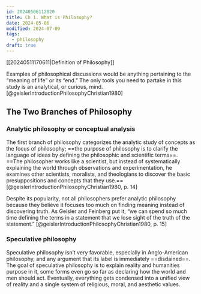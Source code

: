 ```yaml
---
id: 20240506112020
title: Ch 1. What is Philosophy?
date: 2024-05-06
modified: 2024-07-09
tags:
  - philosophy
draft: true
---
```


[[20240511170611|Definition of Philosophy]]

Examples of philosophical discussions would be anything pertaining to the “meaning of life” or its “end.” The only tools you need to partake in this study is an analytical, or curious, mind.[@geislerIntroductionPhilosophyChristian1980]

## The Two Branches of Philosophy

<!-- write about the reason for both and how they work together -->

### Analytic philosophy or conceptual analysis

The first branch of philosophy categorizes the analytic study of concepts as the focus of philosophy; ==the purpose of philosophy is to clarify the language of ideas by defining the philosophic and scientific terms==. ==The philosopher works like a scientist, but instead of systematically explaining the world through observations and experimentation, he examines other scientists, moralists, and theologians to discover the basic presuppositions and concepts that they use.== [@geislerIntroductionPhilosophyChristian1980, p. 14] 

Despite its popularity, not all philosophers prefer analytic philosophy because they believe it focuses too much on finding meaning instead of discovering truth. As Geisler and Feinberg put it, “we can spend so much time defining the terms in a statement that we lose sight of the truth of the statement.” [@geislerIntroductionPhilosophyChristian1980, p. 15]

### Speculative philosophy

Speculative philosophy isn’t very favorable, especially in Anglo-American philosophy, and any argument that its label is immediately ==disdained==. The goal of speculative philosophy is to explain reality and humanities purpose in it, some forms even go so far as declaring how the world and men should act. Eventually, everything gets condensed into a unified view of reality and a single system of religious, moral, and aesthetic values.

